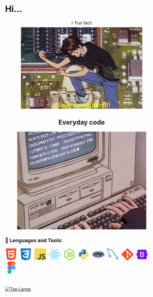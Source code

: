 
<!--


Here are some ideas to get you started:

- 🔭 I’m currently working on ...
- 🌱 I’m currently learning ...
- 👯 I’m looking to collaborate on ...
- 🤔 I’m looking for help with ...
- 💬 Ask me about ...
- 📫 How to reach me: ...
- 😄 Pronouns: ...
- ⚡ Fun fact: ...
-->
# Hi... 
<div id="header" align="center">
  ⚡ Fun fact: <br>
   <img src="https://github.com/alefra88/gifsyanimacionesparamisweas/blob/master/8Yyg.gif" alt="I love computers" />
</div>
 <div align="center">
  <h2>Everyday code</h2>
 </div>
 <div align="center"><img src="https://github.com/alefra88/gifsyanimacionesparamisweas/blob/master/programmer.gif" alt="programing"></div>
<div align="left">
  <h3>🔨 Lenguages and Tools:</h3>
  <div>
    <img src="https://github.com/devicons/devicon/blob/master/icons/html5/html5-original.svg" title="HTML5" alt="HTML5" width="40px" height="40px">&nbsp;
    <img src="https://github.com/devicons/devicon/blob/master/icons/css3/css3-original.svg" title="CSS" alt="CSS" width="40px" height="40px">&nbsp;
    <img src="https://github.com/devicons/devicon/blob/master/icons/javascript/javascript-original.svg" title="JavaScript" alt="JavaScript" width="40px" height="40px">&nbsp;
        <img src="https://github.com/devicons/devicon/blob/master/icons/react/react-original.svg" title="React" alt="React" width="40px" height="40px">&nbsp;
    <img src="https://github.com/devicons/devicon/blob/master/icons/nodejs/nodejs-original.svg" title="NodeJS" alt="NodeJS" width="40px" height="40px">&nbsp;
    <img src="https://github.com/devicons/devicon/blob/master/icons/python/python-original.svg" title="Python" alt="Python" width="40px" height="40px">&nbsp;
        <img src="https://github.com/devicons/devicon/blob/master/icons/php/php-original.svg" title="bash" alt="bash" width="40px" height="40px">&nbsp;
        <img src="https://github.com/devicons/devicon/blob/master/icons/mysql/mysql-original.svg" title="bash" alt="bash" width="40px" height="40px">&nbsp;
    <img src="https://github.com/devicons/devicon/blob/master/icons/git/git-plain.svg" title="git" alt="git" width="40px" height="40px">&nbsp;
    <img src="https://github.com/devicons/devicon/blob/master/icons/bootstrap/bootstrap-original.svg" title="bootstrap" alt="bootstrap" width="40px" height="40px">&nbsp;
     <img src="https://github.com/devicons/devicon/blob/master/icons/figma/figma-original.svg" title="figma" alt="figma" width="40px" height="40px">&nbsp;
  </div>
</div>

  #
  [![Top Langs](https://github-readme-stats.vercel.app/api/top-langs/?username=alefra88&langs_count=6&theme=react&layout=compact)](https://github.com/anuraghazra/github-readme-stats)


